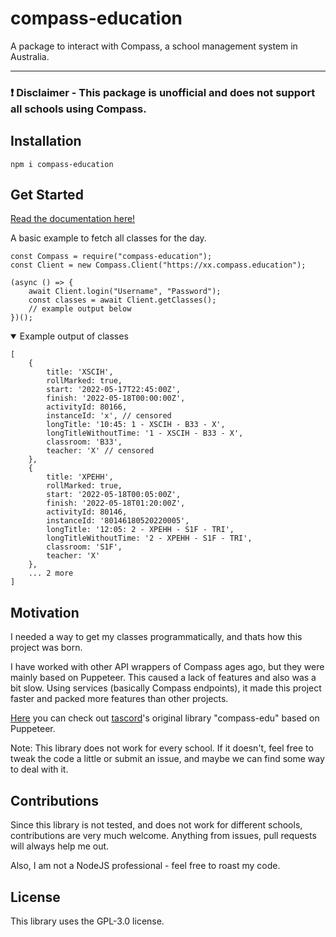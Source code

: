 # compass-education

A package to interact with Compass, a school management system in Australia.

---

### :exclamation: Disclaimer - This package is unofficial and does not support all schools using Compass. 

## Installation
```
npm i compass-education
```

## Get Started
[Read the documentation here!](https://heyimleo.gitbook.io/compass-education/)

A basic example to fetch all classes for the day.
```
const Compass = require("compass-education");
const Client = new Compass.Client("https://xx.compass.education");

(async () => {
	await Client.login("Username", "Password");
	const classes = await Client.getClasses();
	// example output below
})();
```

<details open>
	<summary>Example output of classes</summary>

	[
		{
			title: 'XSCIH',
			rollMarked: true,
			start: '2022-05-17T22:45:00Z',
			finish: '2022-05-18T00:00:00Z',
			activityId: 80166,
			instanceId: 'x', // censored
			longTitle: '10:45: 1 - XSCIH - B33 - X',
			longTitleWithoutTime: '1 - XSCIH - B33 - X',
			classroom: 'B33',
			teacher: 'X' // censored
		},
		{
			title: 'XPEHH',
			rollMarked: true,
			start: '2022-05-18T00:05:00Z',
			finish: '2022-05-18T01:20:00Z',
			activityId: 80146,
			instanceId: '80146180520220005',
			longTitle: '12:05: 2 - XPEHH - S1F - TRI',
			longTitleWithoutTime: '2 - XPEHH - S1F - TRI',
			classroom: 'S1F',
			teacher: 'X'
		},
		...	2 more	
	]

</details>

## Motivation

I needed a way to get my classes programmatically, and thats how this project was born.

I have worked with other API wrappers of Compass ages ago, but they were mainly based on Puppeteer. This caused a lack of features and also was a bit slow. Using services (basically Compass endpoints), it made this project faster and packed more features than other projects. 

[Here](https://github.com/tascord/compass-edu) you can check out [tascord](https://github.com/tascord/)'s original library "compass-edu" based on Puppeteer.

Note: This library does not work for every school. If it doesn't, feel free to tweak the code a little or submit an issue, and maybe we can find some way to deal with it.

## Contributions

Since this library is not tested, and does not work for different schools, contributions are very much welcome. Anything from issues, pull requests will always help me out. 

Also, I am not a NodeJS professional - feel free to roast my code. 


## License

This library uses the GPL-3.0 license.
